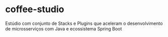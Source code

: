 # coffee-studio
Estúdio com conjunto de Stacks e Plugins que aceleram o desenvolvimento de microsserviços com Java e ecossistema Spring Boot
